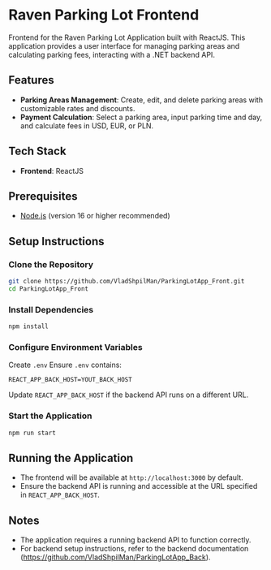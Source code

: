 # Raven Parking Lot Frontend

Frontend for the Raven Parking Lot Application built with ReactJS. This application provides a user interface for managing parking areas and calculating parking fees, interacting with a .NET backend API.

## Features
- **Parking Areas Management**: Create, edit, and delete parking areas with customizable rates and discounts.
- **Payment Calculation**: Select a parking area, input parking time and day, and calculate fees in USD, EUR, or PLN.

## Tech Stack
- **Frontend**: ReactJS

## Prerequisites
- [Node.js](https://nodejs.org/) (version 16 or higher recommended)

## Setup Instructions
### Clone the Repository
```bash
git clone https://github.com/VladShpilMan/ParkingLotApp_Front.git
cd ParkingLotApp_Front
```

### Install Dependencies
```bash
npm install
```

### Configure Environment Variables
Create `.env`
Ensure `.env` contains:
```env
REACT_APP_BACK_HOST=YOUT_BACK_HOST
```
Update `REACT_APP_BACK_HOST` if the backend API runs on a different URL.

### Start the Application
```bash
npm run start
```

## Running the Application
- The frontend will be available at `http://localhost:3000` by default.
- Ensure the backend API is running and accessible at the URL specified in `REACT_APP_BACK_HOST`.

## Notes
- The application requires a running backend API to function correctly.
- For backend setup instructions, refer to the backend documentation (https://github.com/VladShpilMan/ParkingLotApp_Back).